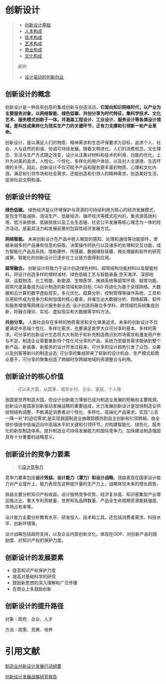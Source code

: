 # 创新设计

> - [创新设计基础](../设计思维与创新设计/创新设计基础.md)
> - [人本构成](../设计思维与创新设计/7.人本构成.md)
> - [技术构成](../设计思维与创新设计/8.技术构成.md)
> - [艺术构成](../设计思维与创新设计/9.艺术构成.md)
> - [商业构成](../设计思维与创新设计/10.商业构成.md)
> - [文化构成](../设计思维与创新设计/11.文化构成.md)
>
> _案例_
>
> - [设计驱动的创新创业](../设计思维与创新设计/设计驱动的创新创业.md)

## 创新设计的概念

创新设计是一种具有创意的集成创新与创造活动，**它面向知识网络时代，以产业为主要服务对象，以网络智能、绿色低碳、共创分享为时代特征，集科学技术、文化艺术、服务模式创新于一体，并涵盖工程设计、工业设计、服务设计等各类设计领域，是科技成果转化为现实生产力的关键环节，正有力支撑和引领新一轮产业革命。**

创新设计，是以满足人们的物质、精神需求和生态环保要求为目标，追求个人、社会、人与自然的和谐、协调可持续发展。随着文明进化，人们的消费观念、文化理念、生活与生产方式随之改变，设计从注重对材料和技术的利用、功能的优化，上升为对美的追求，人性化、个性化、多样化的用户体验，以及对人文道德、生态环境的关怀。因此，创新设计不仅可赋予产品和服务更丰富的物质、心理和文化内涵，满足和引领市场和社会需求，还能创造和引领人的精神需求，创造美好生活，促进社会文明和谐。

## 创新设计的特征

**绿色低碳。** 绿色经济是以环境保护与资源的可持续利用为核心的经济发展模式，是包含节能减排、清洁生产、低碳经济、循环经济等模式在内的，集资源高效利用、低污染排放、低碳排放以及工业生态链、社会公平发展等核心理念为一体的经济活动，是最具活力和发展前景的包容性经济发展方式。

**网络智能。** 未来创新设计在产品中嵌入微型的感知、处理和通信等功能部件，使越来越多的产品兼有信息的获取、决策操作的执行以及诸多的处理和交互功能，成为智能化产品及系统。借助硬件、传感器、数据储存装置、微处理器和软件的研究成果，智能化的创新设计已逐步在工业链方面得到应用。

**超常融合。** 创新设计将致力于设计创造绿色材料、超常结构功能材料以及智能材料。将设计创造多样的增材减材、绿色低碳工艺与智能装备;空天海洋、深部地球、运载物流、化工核能、新能源、生物医学、微纳系统等超常环境、超常功能、超常尺度装备成为设计制造的新领域和新目标; CAD 将进化为基于全球网络、大数据和云计算的数字虚拟现实，多元优化，超算分析、控制管理等操作系统、工具和应用软件成为竞争力和附加值的核心要素，并催生出大数据分析、网络超算、软件和服务增值等网络设计服务新业态; 设计创造将融合多学科、跨领域的系统集成创新，将融合理论、实验、虚拟现实和大数据等学科方法。

**共创分享。** 人类社会存在多样的物质需求和文化审美追求，未来的创新设计不仅要满足中高端个性化、多样化需求，也要满足普罗大众可分享的基本、多样的需求。可分享的创新设计生态将大大有助于和补充制造商识别市场需求和激发用户参与不足，制造企业需要重新将个性化可分享的产品、系统乃至服务需求吸纳到整个新产品、新装备、新服务的设计开发过程来。可分享的设计趋势引发了众包、众筹以及创客等新兴的制造业态; 可分享的集成带来了崭新的设计机会、生产模式和商业基于，可分享的聚集创造了跨越时空跨越地域的资源整合与利用。

## 创新设计的核心价值

> 可以多方面，从国家、城市乡村、企业、家庭、个人等

我国是世界制造大国，但设计创新能力薄弱已成为制造业发展的短板和主要瓶颈。创新设计是国家创新驱动发展战略的重要组成，大力发展创新设计是加快制造业供给侧结构调整，不断满足消费者对个性化、多样化、高端化产品需求，实现“三去一降一补”的迫切需求;是实现我国制造业由跟踪模仿到自主创新和引领跨越，由全球价值链中低端迈向中高端水平的关键和引领环节。对构建智能化、绿色化、服务化的新型制造体系，提升制造业可持续发展能力和国际竞争力，加快建设制造强国具有十分重要的战略意义。

## 创新设计的竞争力要素

> 见[设计竞争力](./设计竞争力.md)

竞争力要素包括**设计效益、设计能力（潜力）和设计战略**。效益表现在国家设计能力对产业提升上，能力表现在这种提升量的生产力上，战略体现未来的增长趋势。

效益主要分析知识产权收益、设计独特竞争优势、经济复杂度、知识密集型产业增加值占比、重大专利贡献量、世界知名品牌数量、产品全生命周期资源能耗强度、市场占有率等。

设计能力主要分析教育水平、研发投入、技术和工具。还包括消费者需求、科技水平、创新环境等。

设计战略包括政府支持，以及企业内部创新文化。体现在GDP、对创新产品的鼓励度、对知识产权的保护力度。

## 创新设计的发展要素

- 提高知识产权保护力度
- 提高对基础科学的研究
- 鼓励新思想的深入理解和广泛传播
- 在商业上多鼓励创新

## 创新设计的提升路径

对象：政府、企业、人才

方法：政策、竞赛、培养

# 引用文献

[制造业创新设计发展行动纲要](../../阅读笔记/书籍/论创新设计/制造业创新设计发展行动纲要.md)

[创新设计发展战略研究报告](../../阅读笔记/书籍/论创新设计/创新设计发展战略研究报告.md)
